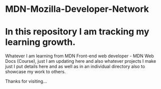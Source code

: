 # MDN-Mozilla-Developer-Network

# In this repository I am tracking my learning growth.

Whatever I am learning from MDN Front-end web developer - MDN Web Docs (Course), just I am updating here and also whatever projects I make just I put details here and as well as in an individual directory also to showcase my work to others.

Thanks for visiting...
